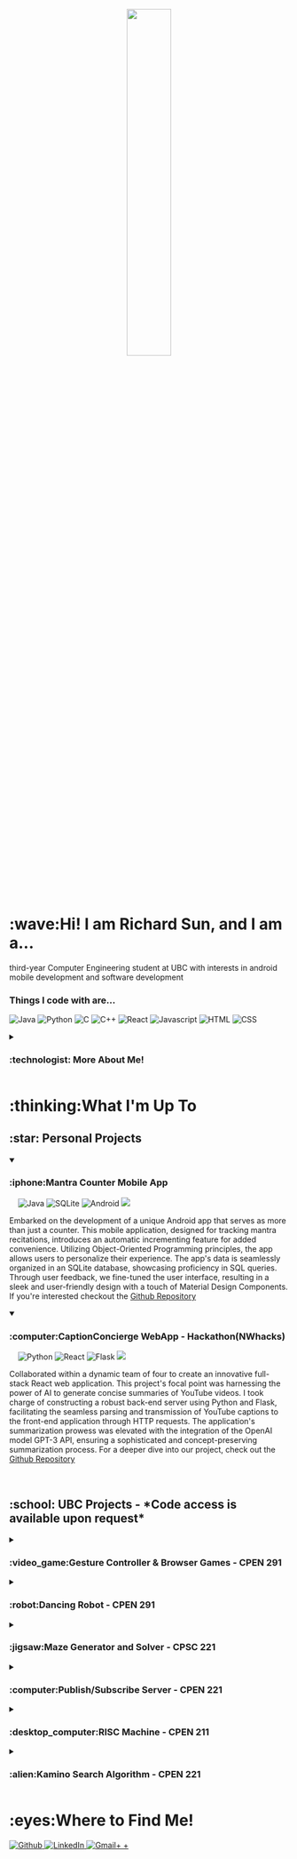 <!----- Picture & Links ----->

<p id="profile-picture" align="center">
  <img width=40% src="https://user-images.githubusercontent.com/112845533/222932857-83914ea4-f2c9-4de0-9f0e-d6c6bb2963fb.png">
</p>
<br/>

<!----- Intro ----->

<h1>:wave:Hi! I am Richard Sun, and I am a...</h1>

<a align="center">third-year Computer Engineering student at UBC with interests in android mobile development and software development </a>

<h3>Things I code with are...</h3>
<p>
<img alt="Java" src="https://img.shields.io/badge/Java-ED8B00?style=for-the-badge&logo=java&logoColor=white" />
<img alt="Python" src="https://img.shields.io/badge/Python-3776AB?style=for-the-badge&logo=python&logoColor=white" />
<img alt="C" src="https://img.shields.io/badge/C-00599C?style=for-the-badge&logo=c&logoColor=white" />
<img alt="C++" src="https://img.shields.io/badge/C%2B%2B-00599C?style=for-the-badge&logo=c%2B%2B&logoColor=white" />
<img alt="React" src="https://img.shields.io/badge/-React-45b8d8?style=for-the-badge&logo=react&logoColor=white" />
<img alt="Javascript" src="https://img.shields.io/badge/JavaScript-F7DF1E?style=for-the-badge&logo=javascript&logoColor=black" />
<img alt="HTML" src="https://img.shields.io/badge/HTML5-E34F26?style=for-the-badge&logo=html5&logoColor=white" />
<img alt="CSS" src="https://img.shields.io/badge/CSS3-1572B6?style=for-the-badge&logo=css3&logoColor=white" />
</p>

<details>
  <summary><h3>:technologist: More About Me!</h3></summary>
  
As a software developer, I thrive on solving everyday problems with innovative solutions. My passion for creating practical applications is fueled by a constant thirst for knowledge and new experiences. I relish new challenges and opportunities to explore, as demonstrated by the diverse projects I've built.
My greatest strengths are my determination to persevere and my work ethic. I'm a highly focused individual with a strong drive to achieve my goals. Additionally, I possess strong leadership skills and attention to detail, which make me an ideal candidate for leading projects.
  
  ## :dart: Professional Goal
  I hope utilize my skills to pursue a career in Computer Engineering.
  
</details>

<!----- Projects ----->

<h1>:thinking:What I'm Up To</h1>
  
  <h2> :star: Personal Projects </h2>
  <details open> <summary> <h3> :iphone:Mantra Counter Mobile App </h3></summary>
    &nbsp&nbsp&nbsp<a>
      <img alt="Java" src="https://img.shields.io/badge/Java-ED8B00?style=for-the-badge&logo=java&logoColor=white" />
      <img alt="SQLite" src="https://img.shields.io/badge/SQLite-07405E?style=for-the-badge&logo=sqlite&logoColor=white"/>
      <img alt="Android" src="https://img.shields.io/badge/Android-3DDC84?style=for-the-badge&logo=android&logoColor=white" />
      <img alt"Android Studio" src="https://img.shields.io/badge/Android_Studio-3DDC84?style=for-the-badge&logo=android-studio&logoColor=white"/>
    </a>
    <p>Embarked on the development of a unique Android app that serves as more than just a counter. This mobile application, designed for tracking mantra recitations, introduces an automatic incrementing feature for added convenience. Utilizing Object-Oriented Programming principles, the app allows users to personalize their experience. The app's data is seamlessly organized in an SQLite database, showcasing proficiency in SQL queries. Through user feedback, we fine-tuned the user interface, resulting in a sleek and user-friendly design with a touch of Material Design Components. If you're interested checkout the <a href="https://github.com/Richard1688Sun/MantraCounter" target="_blank">Github Repository</a></p>
    
<!--     <ul>
      <li>Developed end-to-end mobile counter app with an automatic incrementing feature, and published it on Google Play</li>
      <li>Integrated an SQLite database to achieve persistent data and became proficient in writing SQL queries</li>
      <li>Created customizable interfaces, using view components like Constraint and Relative Layout, and Recycler View objects</li>
      <li>Conducted unit and instrumental tests using JUnit and improved app functionalities through feedback from online users</li>
      <li>Encapsulated app components using Object Oriented Programming principles and enabled users to select additional functionalities from the settings menu</li>
      <li><a href="https://github.com/Richard1688Sun/MantraCounter" target="_blank">Link To Repository</a></li>
    </ul> -->
  </details>
  
  <details open> <summary> <h3>:computer:CaptionConcierge WebApp - Hackathon(NWhacks)</h3></summary>
      &nbsp&nbsp&nbsp<a>
      <img alt="Python" src="https://img.shields.io/badge/Python-FFD43B?style=for-the-badge&logo=python&logoColor=blue"/>
      <img alt="React" src="https://img.shields.io/badge/React-20232A?style=for-the-badge&logo=react&logoColor=61DAFB"/>
      <img alt="Flask" src="https://img.shields.io/badge/Flask-000000?style=for-the-badge&logo=flask&logoColor=white"/>
      <img alt"Android Studio" src="https://img.shields.io/badge/VSCode-0078D4?style=for-the-badge&logo=visual%20studio%20code&logoColor=white"/>
    </a>
    <p>Collaborated within a dynamic team of four to create an innovative full-stack React web application. This project's focal point was harnessing the power of AI to generate concise summaries of YouTube videos. I took charge of constructing a robust back-end server using Python and Flask, facilitating the seamless parsing and transmission of YouTube captions to the front-end application through HTTP requests. The application's summarization prowess was elevated with the integration of the OpenAI model GPT-3 API, ensuring a sophisticated and concept-preserving summarization process. For a deeper dive into our project, check out the <a href="https://github.com/afahimi/CaptionConcierge-NWHacks2023" target="_blank">Github Repository</a></p>
    
<!--     <ul>
      <li>Cooperated with a team of four to build a full-stack React web application that leveraged AI to summarize YouTube videos</li>
      <li>Utilized Python and Flask to build a back-end server that parsed and transmitted YouTube captions to front-end application via HTTP requests</li>
      <li>Incorporated the OpenAI model GTP-3 API to enhance the summarization process without altering the original concepts</li>
      <li><a href="https://github.com/afahimi/CaptionConcierge-NWHacks2023" target="_blank">Link To Repository</a></li>
    </ul> -->
  </details>
  
  <br>
  <h2>:school: UBC Projects - *Code access is available upon request*</h2>
  
  <details> <summary> <h3>:video_game:Gesture Controller & Browser Games - CPEN 291 </h3></summary>
      &nbsp&nbsp&nbsp<a>
      <img alt="React" src="https://img.shields.io/badge/React-20232A?style=for-the-badge&logo=react&logoColor=61DAFB"/>
      <img alt="Redux" src="https://img.shields.io/badge/Redux-593D88?style=for-the-badge&logo=redux&logoColor=white"/>
      <img alt="Python" src="https://img.shields.io/badge/Python-FFD43B?style=for-the-badge&logo=python&logoColor=blue"/>
      <img alt="MongoDB" src="https://img.shields.io/badge/MongoDB-4EA94B?style=for-the-badge&logo=mongodb&logoColor=white"/>
      <img alt"VScode" src="https://img.shields.io/badge/VSCode-0078D4?style=for-the-badge&logo=visual%20studio%20code&logoColor=white"/>
    </a>
    <p>Crafted an immersive full-stack React.js website, employing Redux state management to host and oversee captivating web games controlled via a Kinect Controller. The backend server, strategically deployed on a virtual machine, utilized HTTP requests for seamless communication and MongoDB for efficient storage. One highlight of the project was the development of a dynamic Snake Game, complete with multiple game modes, user score tracking, and a leaderboard feature. The engaging web games were seamlessly controlled through a hardware Gesture Sensor Controller connected to a Pico-W, providing users with a unique and interactive gaming experience.</p>
<!--     <ul>
      <li>Built a full-stack React.js website with Redux state management to host and control web games via Kinect Controller</li>
      <li>Deployed backend server on virtual machine, utilizing HTTP requests for communication and MongoDB for storage</li>
      <li>Developed an engaging Snake Game with multiple game modes, user score tracking, and leaderboard functionality</li>
    </ul> -->
  </details>
  
  <details> <summary> <h3>:robot:Dancing Robot - CPEN 291 </h3></summary>
      &nbsp&nbsp&nbsp<a>
      <img alt="Python" src="https://img.shields.io/badge/Python-FFD43B?style=for-the-badge&logo=python&logoColor=blue"/>
      <img alt="Flask" src="https://img.shields.io/badge/Flask-000000?style=for-the-badge&logo=flask&logoColor=white"/>
      <img alt"VScode" src="https://img.shields.io/badge/VSCode-0078D4?style=for-the-badge&logo=visual%20studio%20code&logoColor=white"/>
    </a>
    <p>In our dancing robot team project, we brought to life a captivating dancing robot equipped with wireless capabilities, an LED display, a sonar sensor, and a piezo buzzer. Serving as the lead developer, I spearheaded the construction and programming of the robot, orchestrating the movements of four servo motors acting as joints through the Pico Microcontroller. The firmware code, written in Python scripting and utilizing the CircuitPython library, governed the robot's choreography. As part of my role, I deployed a backend flask Python server responsible for sending dance instructions and sequences via HTTP requests, ensuring seamless coordination. A notable aspect of the project was the synchronization of the LED display with dance movements, creating a delightful viewer experience. This endeavor not only showcased my technical expertise in hardware and software integration but also underscored my collaborative and planning skills, contributing to the successful realization of a fully functional and engaging dancing robot.</p>
<!--     <ul>
      <li>Built and programmed a dancing robot with wireless capabilities, LED display, sonar sensor, and piezo buzzer</li>
      <li>Deployed backend flask python server that sent dance instructions and sequences via HTTP requests</li>
      <li>Synchronized LED display with dance movements to create a pleasant viewer experience</li>
    </ul> -->
    
  </details>
  
   <details> <summary> <h3>:jigsaw:Maze Generator and Solver - CPSC 221 </h3></summary>
      &nbsp&nbsp&nbsp<a>
      <img alt="C++" src="https://img.shields.io/badge/C%2B%2B-00599C?style=for-the-badge&logo=c%2B%2B&logoColor=white"/>
      <img alt"VScode" src="https://img.shields.io/badge/VSCode-0078D4?style=for-the-badge&logo=visual%20studio%20code&logoColor=white"/>
     </a>
<!--     <ul>
      <li>Implemented Depth First Search algorithm using a custom Queue data structure to generate Hexagonal Mazes randomly</li>
      <li>Employed Breadth First Search algorithm and a custom Stack data structure to solve Hexagonal Mazes</li>
      <li>Utilized the standard library map data structure to efficiently represent Hexagonal Grids and enable quick cell lookup</li>
    </ul> -->
     <p>Delved into the world of maze creation and solving using custom algorithms. Constructed Hexagonal Mazes with excitement, applying Depth First Search and a custom Queue. Skillfully navigated and conquered the mazes with Breadth First Search and a custom Stack. Utilized the standard library map to efficiently represent Hexagonal Grids, adding a touch of pride to the journey.</p>
  </details>
     
  <details> <summary> <h3>:computer:Publish/Subscribe Server - CPEN 221 </h3></summary>
      &nbsp&nbsp&nbsp<a>
      <img alt="Java" src="https://img.shields.io/badge/Java-ED8B00?style=for-the-badge&logo=java&logoColor=white" />
      <img alt"IntelliJ" src="https://img.shields.io/badge/IntelliJ_IDEA-000000.svg?style=for-the-badge&logo=intellij-idea&logoColor=white"/>
<!--     <ul>
      <li>Created a multi-client publish/subscribe server that fetched Twitter Tweets based on a user’s subscription preference</li>
      <li>Incorporated thread-safe strategies like Confinement and Synchronization to support multiple client connections</li>
      <li>Tracked subscriber information using JSON files and applied a two-step encryption process of hashing and salting</li>
      <li><a href="https://www.notion.so/cpen-221ubc/Message-Queues-Pub-Sub-with-Twitter-cf6d3320be70407293600916daec344b?pvs=4" target="_blank">Link To More Details</a></li>
    </ul> -->
        <p>Developed a multi-client publish/subscribe server, revolutionizing Twitter interaction. Implemented thread-safe strategies like Confinement and Synchronization for seamless communication among multiple clients. Strengthened security by tracking subscriber information through JSON files and applying a two-step encryption process involving hashing and salting. For a deeper dive into the project, check out the <a href="https://www.notion.so/cpen-221ubc/Message-Queues-Pub-Sub-with-Twitter-cf6d3320be70407293600916daec344b?pvs=4" target="_blank">Proect Details</a></p>
  </details>
  
  <details> <summary> <h3>:desktop_computer:RISC Machine - CPEN 211 </h3></summary>
<!--     <ul>
      <li>Designed functional CPU with datapath, controller FSM, and RAM/Regiser modules in System Verilog</li>
      <li>Conducted modular testing by observing signal wave-forms on ModelSim and analyzed hardware timings using Quartus</li>
      <li>Wrote a clock-cycle-independent testbench to assess different Controller implementations</li>
    </ul> -->
    <p>Crafted a dynamic CPU in SystemVerilog, seamlessly integrating RAM/Registers and mastering the execution of diverse ARM Assembly instructions—MOV, ADD, CMP, AND, MVN, LDS, and STR. Fueled by the excitement of achieving functionality, I meticulously designed and fine-tuned a clock-cycle-independent testbench. This enabled a comprehensive evaluation of different Controller implementations, unraveling the intricacies of hardware timings through the lens of ModelSim and Quartus. The journey of bringing this CPU to life has been both thrilling and immensely gratifying.</p>
  </details>
  
  <details> <summary> <h3>:alien:Kamino Search Algorithm - CPEN 221 </h3></summary>
      &nbsp&nbsp&nbsp<a>
      <img alt="Java" src="https://img.shields.io/badge/Java-ED8B00?style=for-the-badge&logo=java&logoColor=white" />
      <img alt"IntelliJ" src="https://img.shields.io/badge/IntelliJ_IDEA-000000.svg?style=for-the-badge&logo=intellij-idea&logoColor=white"/>
<!--     <ul>
      <li>Led a team of three to program an optimal graph pathfinder by integrating various graph search algorithms like Breadth First Search and Dijkstra’s Algorithm</li>
      <li>Implemented different graph data structures, applying concepts of encapsulation and interfacing</li>
      <li>Developed a robust test suite applying testing methods like regression, black-box, and white-box testing</li>
      <li><a href="https://www.notion.so/cpen-221ubc/Graphs-Games-and-Interplanetary-Travel-96adb378cebc4899831015425d5a3005?pvs=4" target="_blank">Link To More Details</a></li>
    </ul> -->
        <p>Guided a dedicated team of three in the creation of an efficient graph pathfinder, seamlessly weaving together Breadth First Search, Depth First Search, and Dijkstra’s Algorithm. We delved into diverse graph data structures, applying the principles of encapsulation and interfacing to enhance the robustness of our solution. Fueled by the challenge of navigating a dataset boasting 5000+ nodes and 100,000+ connections, we meticulously calculated graph eccentricity and unraveled the shortest paths. The development journey was enriched by the creation of a comprehensive JUnit test suite, where regression, black-box, and white-box testing became integral to ensuring the reliability of our optimal pathfinder. More details of this exhilarating endeavor can be explored <a href="https://www.notion.so/cpen-221ubc/Graphs-Games-and-Interplanetary-Travel-96adb378cebc4899831015425d5a3005?pvs=4" target="_blank">here</a></p>
  </details>
        
<h1>:eyes:Where to Find Me!</h1>
<p>
  <a href="https://github.com/Richard1688Sun" target="_blank">
    <img alt="Github" src="https://img.shields.io/badge/GitHub-%2312100E.svg?&style=for-the-badge&logo=Github&logoColor=white" />
  </a>
  <a href="https://www.linkedin.com/in/richard-sun-6b5a16178/" target="_blank"><img alt="LinkedIn" src="https://img.shields.io/badge/linkedin-%230077B5.svg?&style=for-the-badge&logo=linkedin&logoColor=white" />
  </a>
  <a href="richardsun.gz@gmail.com" target="_blank"><img alt="Gmail+
    +" src="https://img.shields.io/badge/Gmail-D14836?style=for-the-badge&logo=gmail&logoColor=white" /></a>
</p>
